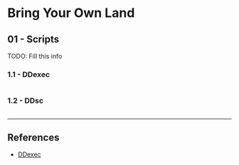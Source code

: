 # Bring Your Own Land

## 01 - Scripts

TODO: Fill this info

### 1.1 - DDexec

```

```

### 1.2 - DDsc

```

```

---
## References

- [DDexec](https://github.com/arget13/DDexec)